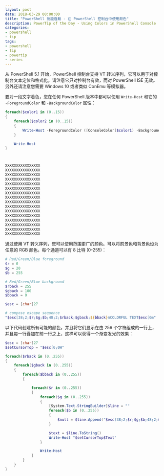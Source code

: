 ```yaml
---
layout: post
date: 2018-03-29 00:00:00
title: "PowerShell 技能连载 - 在 PowerShell 控制台中使用颜色"
description: PowerTip of the Day - Using Colors in PowerShell Console
categories:
- powershell
- tip
tags:
- powershell
- tip
- powertip
- series
---
```

从 PowerShell 5.1 开始，PowerShell 控制台支持 VT 转义序列，它可以用于对控制台文本定位和格式化。请注意它只对控制台有效，而对 PowerShell ISE 无效。另外还请注意您需要 Windows 10 或者类似 ConEmu 等模拟器。

要对一段文字着色，您在任何 PowerShell 版本中都可以使用 `Write-Host` 和它的 `-ForegroundColor` 和 `-BackgroundColor` 属性：

```powershell
foreach($color1 in (0..15))
{
    foreach($color2 in (0..15))
    {
        Write-Host -ForegroundColor ([ConsoleColor]$color1) -BackgroundColor ([ConsoleColor]$color2) -Object "X" -NoNewline
    }

    Write-Host
}



XXXXXXXXXXXXXXXX
XXXXXXXXXXXXXXXX
XXXXXXXXXXXXXXXX
XXXXXXXXXXXXXXXX
XXXXXXXXXXXXXXXX
XXXXXXXXXXXXXXXX
XXXXXXXXXXXXXXXX
XXXXXXXXXXXXXXXX
XXXXXXXXXXXXXXXX
XXXXXXXXXXXXXXXX
XXXXXXXXXXXXXXXX
XXXXXXXXXXXXXXXX
XXXXXXXXXXXXXXXX
XXXXXXXXXXXXXXXX
XXXXXXXXXXXXXXXX
XXXXXXXXXXXXXXXX
```

通过使用 VT 转义序列，您可以使用范围更广的颜色。可以将前景色和背景色设为任意的 RGB 颜色。每个通道可以有 8 比特 (0-255)：

```powershell
# Red/Green/Blue foreground
$r = 0
$g = 20
$b = 255

# Red/Green/Blue background
$rback = 255
$gback = 100
$bback = 0

$esc = [char]27

# compose escape sequence
"$esc[38;2;$r;$g;$b;48;2;$rback;$gback;${bback}mCOLORFUL TEXT$esc[0m"
```

以下代码创建所有可能的颜色，并且将它们显示在由 256 个字符组成的一行上，并且每一行叠加在前一行之上，这样可以获得一个渐变发光的效果：

```powershell
$esc = [char]27
$setCursorTop = "$esc[0;0H"

foreach($rback in (0..255))
{
    foreach($gback in (0..255))
    {
        foreach($bback in (0..255))
        {

            foreach($r in (0..255))
            {
                foreach($g in (0..255))
                {
                    [System.Text.StringBuilder]$line = ""
                    foreach($b in (0..255))
                    {
                        $null = $line.Append("$esc[38;2;$r;$g;$b;48;2;$rback;$gback;${bback}mX$esc[0m")
                    }

                    $text = $line.ToString()
                    Write-Host "$setCursorTop$Text"
                }

                Write-Host
            }
        }
    }
}
```

<!--本文国际来源：[Using Colors in PowerShell Console](http://community.idera.com/powershell/powertips/b/tips/posts/using-colors-in-powershell-console)-->
